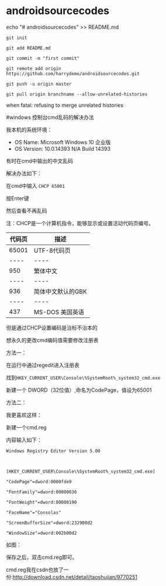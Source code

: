 # androidsourcecodes
echo "# androidsourcecodes" >> README.md

```
git init

git add README.md

git commit -m "first commit"

git remote add origin https://github.com/harrydemo/androidsourcecodes.git

git push -u origin master

git pull origin branchname --allow-unrelated-histories
```
when 
fatal: refusing to merge unrelated histories


#windows 控制台cmd乱码的解决办法

我本机的系统环境：

- OS Name: Microsoft Windows 10 企业版
- OS Version: 10.0.14393 N/A Build 14393


有时在cmd中输出的中文乱码




解决办法如下：

在cmd中输入 `CHCP 65001`




按Enter键

然后查看不再乱码





注：CHCP是一个计算机指令，能够显示或设置活动代码页编号。

代码页 | 描述
----|----
65001 |  UTF-8代码页
----|----
950 | 繁体中文
----|----
936 | 简体中文默认的GBK
----|----
437 | MS-DOS 美国英语




但是通过CHCP设置编码是治标不治本的

想永久的更改cmd编码值需要修改注册表


方法一：

在运行中通过regedit进入注册表

找到`HKEY_CURRENT_USER\Console\%SystemRoot%_system32_cmd.exe`

新建一个 DWORD（32位值）,命名为CodePage，值设为65001 

方法二：

我更喜欢这样：

新建一个cmd.reg

内容输入如下：
```
Windows Registry Editor Version 5.00



[HKEY_CURRENT_USER\Console\%SystemRoot%_system32_cmd.exe]

"CodePage"=dword:0000fde9

"FontFamily"=dword:00000036

"FontWeight"=dword:00000190

"FaceName"="Consolas"

"ScreenBufferSize"=dword:232900d2

"WindowSize"=dword:002b00d2
```
如图：




保存之后，双击cmd.reg即可。

cmd.reg我在csdn也放了一份:http://download.csdn.net/detail/taoshujian/9770251
